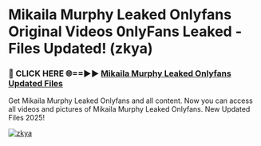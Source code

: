 # Mikaila Murphy Leaked Onlyfans Original Videos 0nlyFans Leaked - Files Updated! (zkya)

<h3>🔴 CLICK HERE 🌐==►► <a href="https://tinyurl.com/ms9xzufz" rel="nofollow">Mikaila Murphy Leaked Onlyfans Updated Files</a></h3>

Get Mikaila Murphy Leaked Onlyfans and all content. Now you can access all videos and pictures of Mikaila Murphy Leaked Onlyfans. New Updated Files 2025!

[![zkya](https://i.imgur.com/PQ7UWWw.gif)](https://tinyurl.com/ms9xzufz)
